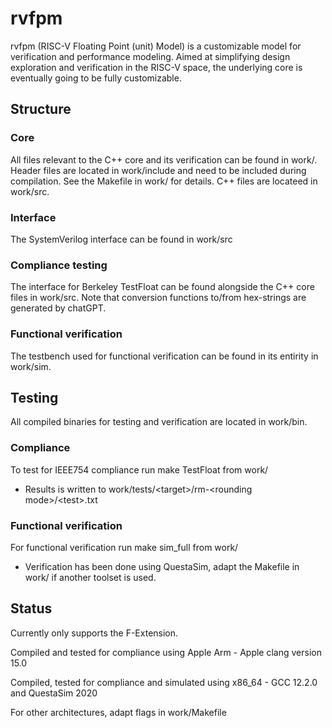 # rvfpm
rvfpm (RISC-V Floating Point (unit) Model) is a customizable model for verification and performance modeling. Aimed at simplifying design exploration and verification in the RISC-V space, the underlying core is eventually going to be fully customizable.

## Structure
### Core
All files relevant to the C++ core and its verification can be found in work/. Header files are located in work/include and need to be included during compilation. See the Makefile in work/ for details. C++ files are locateed in work/src.

### Interface
The SystemVerilog interface can be found in work/src

### Compliance testing
The interface for Berkeley TestFloat can be found alongside the C++ core files in work/src. Note that conversion functions to/from hex-strings are generated by chatGPT.

### Functional verification
The testbench used for functional verification can be found in its entirity in work/sim.

## Testing
All compiled binaries for testing and verification are located in work/bin.

### Compliance
To test for IEEE754 compliance run make TestFloat from work/
- Results is written to work/tests/\<target\>/rm-\<rounding mode\>/\<test\>.txt

### Functional verification
For functional verification run make sim_full from work/
- Verification has been done using QuestaSim, adapt the Makefile in work/ if another toolset is used.

## Status
Currently only supports the F-Extension.

Compiled and tested for compliance using Apple Arm - Apple clang version 15.0

Compiled, tested for compliance and simulated using x86_64 - GCC 12.2.0 and QuestaSim 2020

For other architectures, adapt flags in work/Makefile
